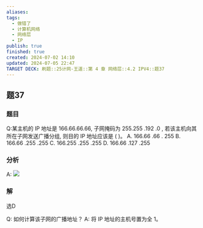 ```yaml
---
aliases: 
tags:
  - 做错了
  - 计算机网络
  - 网络层
  - IP
publish: true
finished: true
created: 2024-07-02 14:10
updated: 2024-07-05 22:47
TARGET DECK: 刷题::25计网-王道::第 4 章 网络层::4.2 IPV4::题37
---
```


## 题37
### 题目
Q:某主机的 IP 地址是 166.66.66.66, 子网掩码为 255.255 .192 .0 , 若该主机向其所在子网发送广播分组, 则目的 IP 地址应该是 ( )。
A. 166.66 .66 . 255 B. 166.66 .255 .255
C. 166.255 .255 .255 D. 166.66 .127 .255
### 分析
A:
![](https://img.hwenyi.live/202407052246793.webp)
### 解
选D

Q: 如何计算该子网的广播地址？
A: 将 IP 地址的主机号置为全 1。
<!--ID: 1720198623631-->

